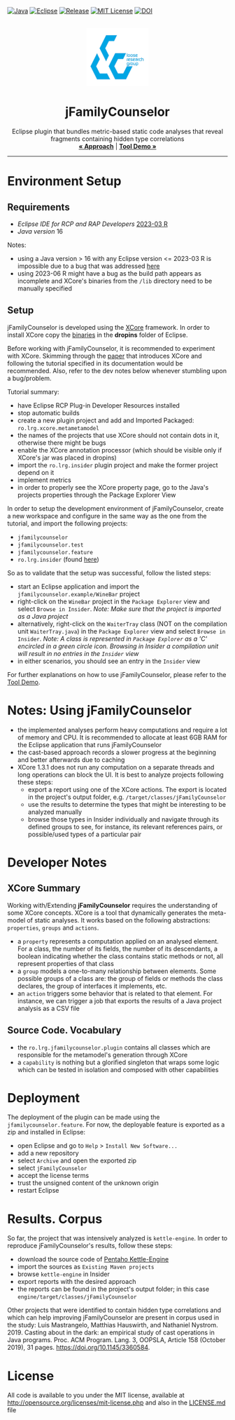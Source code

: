 [java-shield]: https://img.shields.io/badge/Java-ED8B00?style=for-the-badge&logo=java&logoColor=white
[java-url]: https://www.java.com/en/

[eclipse-shield]: https://img.shields.io/badge/Eclipse-2C2255?style=for-the-badge&logo=eclipse&logoColor=white
[eclipse-url]: https://www.eclipse.org/

[release-shield]: https://img.shields.io/github/v/release/SourceCodeCodex/jFamilyCounselor?style=for-the-badge
[release-url]: https://github.com/SourceCodeCodex/jFamilyCounselor/releases

[license-shield]: https://img.shields.io/github/license/othneildrew/Best-README-Template.svg?style=for-the-badge
[license-url]: https://github.com/SourceCodeCodex/jFamilyCounselor/blob/main/LICENSE.md

[![Java][java-shield]][java-url]
[![Eclipse][eclipse-shield]][eclipse-url]
[![Release][release-shield]][release-url]
[![MIT License][license-shield]][license-url]
[![DOI](https://zenodo.org/badge/DOI/10.5281/zenodo.7027355.svg)](https://doi.org/10.5281/zenodo.7027355)



<!-- PROJECT LOGO -->
<br />
<div align="center">
  <a href="http://loose.cs.upt.ro/index.php">
    <img src="docs/images/LRGLogo.png" alt="Logo">
  </a>

  <h1 align="center">jFamilyCounselor</h1>

  <p align="center">
    Eclipse plugin that bundles metric-based static code analyses that reveal fragments containing hidden type correlations
    <br />
    <a href="docs/approach.pdf"><strong>« Approach</strong></a> |
    <a href="docs/tool.pdf"><strong>Tool Demo »</strong></a>
    <br />
    <hr />
  </p>
</div>

<!-- ENVIRONMENT SETUP -->
# Environment Setup

## Requirements

* *Eclipse IDE for RCP and RAP Developers* [2023-03 R](https://www.eclipse.org/downloads/packages/release/2023-03/r/eclipse-ide-rcp-and-rap-developers) 
* *Java version* 16

Notes:
- using a Java version > 16 with any Eclipse version <= 2023-03 R is impossible due to a bug that was addressed [here](https://github.com/eclipse-jdt/eclipse.jdt.core/issues/962)
- using 2023-06 R might have a bug as the build path appears as incomplete and XCore's binaries from the `/lib` directory need to be manually specified

## Setup

jFamilyCounselor is developed using the [XCore](https://github.com/SourceCodeCodex/XCore) framework. In order to install XCore copy the [binaries](https://github.com/SourceCodeCodex/XCore/tree/master/latest) in the **dropins** folder of Eclipse. 

Before working with jFamilyCounselor, it is recommended to experiment with XCore. Skimming through the [paper](https://doi.org/10.1109/SANER.2017.7884654) that introduces XCore and following the tutorial specified in its documentation would be recommended. Also, refer to the dev notes below whenever stumbling upon a bug/problem.

Tutorial summary:
- have Eclipse RCP Plug-in Developer Resources installed
- stop automatic builds
- create a new plugin project and add and Imported Packaged: `ro.lrg.xcore.metametamodel`
- the names of the projects that use XCore should not contain dots in it, otherwise there might be bugs
- enable the XCore annotation processor (which should be visible only if XCore's jar was placed in dropins)
- import the `ro.lrg.insider` plugin project and make the former project depend on it 
- implement metrics
- in order to properly see the XCore property page, go to the Java's projects properties through the Package Explorer View

In order to setup the development environment of jFamilyCounselor, create a new workspace and configure in the same way as the one from the tutorial, and import the following projects:
- `jfamilycounselor`
- `jfamilycounselor.test`
- `jfamilycounselor.feature`
- `ro.lrg.insider` (found [here](https://github.com/SourceCodeCodex/XCore))

So as to validate that the setup was successful, follow the listed steps:

- start an Eclipse application and import the `jfamilycounselor.example/WineBar` project
- right-click on the `WineBar` project in the `Package Explorer` view and select `Browse in Insider`. _Note: Make sure that the project is imported as a Java project_
- alternatively, right-click on the `WaiterTray` class (NOT on the compilation unit `WaiterTray.java`) in the `Package Explorer` view and select `Browse in Insider`. _Note: A class is represented in `Package Explorer` as a 'C' encircled in a green circle icon. Browsing in Insider a compilation unit will result in no entries in the `Insider` view_
- in either scenarios, you should see an entry in the `Insider` view

For further explanations on how to use jFamilyCounselor, please refer to the [Tool Demo](docs/tool.pdf).

# Notes: Using jFamilyCounselor

- the implemented analyses perform heavy computations and require a lot of memory and CPU. It is recommended to allocate at least 6GB RAM for the Eclipse application that runs jFamilyCounselor
- the cast-based approach records a slower progress at the beginning and better afterwards due to caching
- XCore 1.3.1 does not run any computation on a separate threads and long operations can block the UI. It is best to analyze projects following these steps:
  - export a report using one of the XCore actions. The export is located in the project's output folder, e.g. `/target/classes/jFamilyCounselor`
  - use the results to determine the types that might be interesting to be analyzed manually
  - browse those types in Insider individually and navigate through its defined groups to see, for instance, its relevant references pairs, or possible/used types of a particular pair

# Developer Notes

## XCore Summary

Working with/Extending  **jFamilyCounselor** requires the understanding of some XCore concepts. XCore is a tool that dynamically generates the meta-model of static analyses. It works based on the following abstractions: `properties`, `groups` and `actions`. 

- a `property` represents a computation applied on an analysed element. For a class, the number of its fields, the number of its descendants, a boolean indicating whether the class contains static methods or not, all represent properties of that class
- a `group` models a one-to-many relationship between elements. Some possible groups of a class are: the group of fields or methods the class declares, the group of interfaces it implements, etc.
- an `action` triggers some behavior that is related to that element. For instance, we can trigger a job that exports the results of a Java project analysis as a CSV file

## Source Code. Vocabulary

- the `ro.lrg.jfamilycounselor.plugin` contains all classes which are responsible for the metamodel's generation through XCore
- a `capability` is nothing but a glorified singleton that wraps some logic which can be tested in isolation and composed with other capabilities

# Deployment

The deployment of the plugin can be made using the `jfamilycounselor.feature`. 
For now, the deployable feature is exported as a zip and installed in Eclipse:
- open Eclipse and go to `Help` > `Install New Software...`
- add a new repository
- select `Archive` and open the exported zip
- select `jFamilyCounselor`
- accept the license terms
- trust the unsigned content of the unknown origin
- restart Eclipse


<!-- RESULTS & CORPUS -->
# Results. Corpus

So far, the project that was intensively analyzed is `kettle-engine`. In order to reproduce jFamilyCounselor's results, follow these steps:

- download the source code of [Pentaho Kettle-Engine](https://github.com/pentaho/pentaho-kettle/tree/1984dc13e773e7f12eb82e771a5ac8cdf86905e6)
- import the sources as `Existing Maven projects`
- browse `kettle-engine` in Insider
- export reports with the desired approach
- the reports can be found in the project's output folder; in this case `engine/target/classes/jFamilyCounselor`

Other projects that were identified to contain hidden type correlations and which can help improving jFamilyCounselor are present in corpus used in the study: Luis Mastrangelo, Matthias Hauswirth, and Nathaniel Nystrom. 2019. Casting about in the dark: an empirical study of cast operations in Java programs. Proc. ACM Program. Lang. 3, OOPSLA, Article 158 (October 2019), 31 pages. https://doi.org/10.1145/3360584.

<!-- LICENSE -->
# License

All code is available to you under the MIT license, available at http://opensource.org/licenses/mit-license.php and also in the [LICENSE.md](LICENSE.md) file

